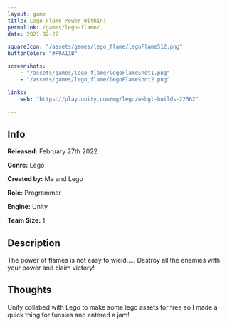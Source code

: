 ```yaml
---
layout: game
title: Lego Flame Power Within!
permalink: /games/lego-flame/
date: 2021-02-27

squareIcon: "/assets/games/lego_flame/legoFlame512.png"
buttonColor: "#F9A11B"

screenshots:
    - "/assets/games/lego_flame/legoFlameShot1.png"
    - "/assets/games/lego_flame/legoFlameShot2.png"

links:
    web: "https://play.unity.com/mg/lego/webgl-builds-22562"

---
```


## Info
  <p><strong>Released:</strong> February 27th 2022 </p>
  <p><strong>Genre:</strong> Lego </p>
  <p><strong>Created by:</strong> Me and Lego </p>
  <p><strong>Role:</strong> Programmer </p>
  <p><strong>Engine:</strong> Unity </p>
  <p><strong>Team Size:</strong> 1 </p>

## Description
The power of flames is not easy to wield..... Destroy all the enemies with your power and claim victory!

## Thoughts
Unity collabed with Lego to make some lego assets for free so I made a quick thing for funsies and entered a jam!
